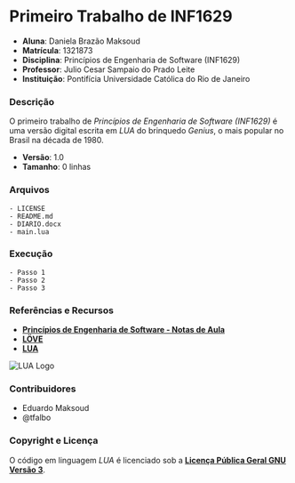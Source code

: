 # Primeiro Trabalho de INF1629 #
- **Aluna**: Daniela Brazão Maksoud
- **Matrícula**: 1321873
- **Disciplina**: Princípios de Engenharia de Software (INF1629)
- **Professor**: Julio Cesar Sampaio do Prado Leite
- **Instituição**: Pontifícia Universidade Católica do Rio de Janeiro

### Descrição ###
O primeiro trabalho de *Princípios de Engenharia de Software (INF1629)* é uma versão digital escrita em *LUA* do brinquedo *Genius*, o mais popular no Brasil na década de 1980.

- **Versão**: 1.0
- **Tamanho**: 0 linhas

### Arquivos ###

	- LICENSE
	- README.md
	- DIARIO.docx
	- main.lua

### Execução ###

	- Passo 1
	- Passo 2
	- Passo 3

### Referências e Recursos ###
- **[Princípios de Engenharia de Software - Notas de Aula](https://pes2006.wordpress.com/)**
- **[LÖVE](https://love2d.org/)**
- **[LUA](http://lua-users.org/)**

![LUA Logo](https://sempregatas.com.br/Lua-Logo_64x64.png)

### Contribuidores ###
- Eduardo Maksoud
- @tfalbo

### Copyright e Licença ###
O código em linguagem *LUA* é licenciado sob a **[Licença Pública Geral GNU Versão 3](http://www.gnu.org/licenses/gpl-3.0.html)**.

